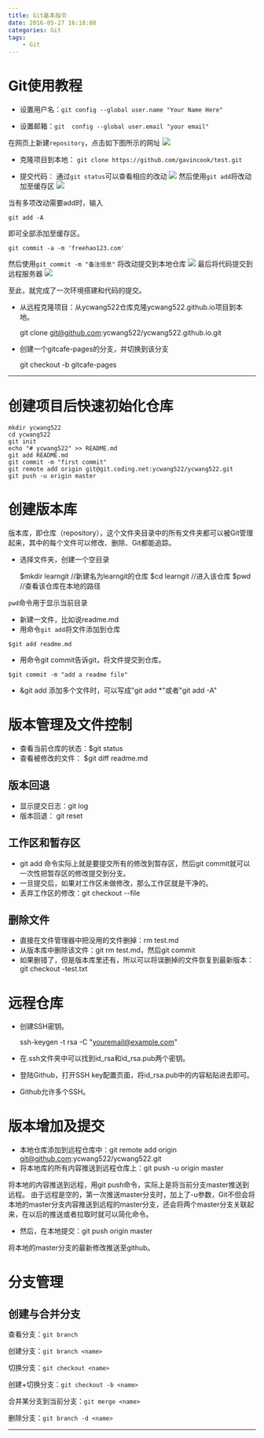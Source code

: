 ```yaml
---
title: Git基本指令
date: 2016-05-27 16:18:08
categories: Git
tags:
	- Git
---
```


# Git使用教程

- 设置用户名：`git config --global user.name "Your Name Here"`  

- 设置邮箱：`git  config --global user.email "your email"`

在网页上新建`repository`，点击如下图所示的网址
![](http://img.my.csdn.net/uploads/201309/28/1380301612_9211.png)

<!-- more -->

- 克隆项目到本地：
`git clone https://github.com/gavincook/test.git  `

- 提交代码：
通过`git status`可以查看相应的改动
![](http://img.my.csdn.net/uploads/201309/28/1380301997_8293.png)
然后使用`git add`将改动加至缓存区
![](http://img.my.csdn.net/uploads/201309/28/1380302204_4558.png)

当有多项改动需要add时，输入

    git add -A

即可全部添加至缓存区。

	git commit -a -m 'freehao123.com'

然后使用`git commit -m "备注信息"` 将改动提交到本地仓库
![](http://img.my.csdn.net/uploads/201309/28/1380302204_8950.png)
最后将代码提交到远程服务器
![](http://img.my.csdn.net/uploads/201309/28/1380302204_8928.png)

至此，就完成了一次环境搭建和代码的提交。

- 从远程克隆项目：从ycwang522仓库克隆ycwang522.github.io项目到本地。

	git clone git@github.com:ycwang522/ycwang522.github.io.git

- 创建一个gitcafe-pages的分支，并切换到该分支

	git checkout -b gitcafe-pages

-----
# 创建项目后快速初始化仓库

	mkdir ycwang522
	cd ycwang522
	git init
	echo "# ycwang522" >> README.md
	git add README.md
	git commit -m "first commit"
	git remote add origin git@git.coding.net:ycwang522/ycwang522.git
	git push -u origin master


# 创建版本库 #
版本库，即仓库（repository），这个文件夹目录中的所有文件夹都可以被Git管理起来，其中的每个文件可以修改、删除、Git都能追踪。

- 选择文件夹，创建一个空目录

    $mkdir learngit	//新建名为learngit的仓库
    $cd learngit	//进入该仓库
    $pwd 			//查看该仓库在本地的路径

`pwd`命令用于显示当前目录

- 新建一文件，比如说readme.md
- 用命令`git add`将文件添加到仓库

`$git add readme.md`

- 用命令git commit告诉git，将文件提交到仓库。

`$git commit -m "add a readme file"`

- &git add 添加多个文件时，可以写成"git add *"或者"git add -A"

# 版本管理及文件控制 #

- 查看当前仓库的状态：$git status 
- 查看被修改的文件： $git diff readme.md 

## 版本回退

- 显示提交日志：git log
- 版本回退： git reset

## 工作区和暂存区

- git add 命令实际上就是要提交所有的修改到暂存区，然后git commit就可以一次性把暂存区的修改提交到分支。
- 一旦提交后，如果对工作区未做修改，那么工作区就是干净的。
- 丢弃工作区的修改：git checkout --file

## 删除文件
- 直接在文件管理器中把没用的文件删掉：rm test.md
- 从版本库中删除该文件：git rm test.md，然后git commit
- 如果删错了，但是版本库里还有，所以可以将误删掉的文件恢复到最新版本： git checkout -test.txt

# 远程仓库
- 创建SSH密钥。

	ssh-keygen -t rsa -C "youremail@example.com"
- 在.ssh文件夹中可以找到id_rsa和id_rsa.pub两个密钥。
- 登陆Github，打开SSH key配置页面，将id_rsa.pub中的内容粘贴进去即可。
- Github允许多个SSH。


# 版本增加及提交 #
- 本地仓库添加到远程仓库中：git remote add origin git@github.com:ycwang522/ycwang522.git
- 将本地库的所有内容推送到远程仓库上：git push -u origin master

将本地的内容推送到远程，用git push命令，实际上是将当前分支master推送到远程。
由于远程是空的，第一次推送master分支时，加上了-u参数，Git不但会将本地的master分支内容推送到远程的master分支，还会将两个master分支关联起来，在以后的推送或者拉取时就可以简化命令。

- 然后，在本地提交：git push origin master

将本地的master分支的最新修改推送至github。




# 分支管理 #

## 创建与合并分支

查看分支：`git branch`

创建分支：`git branch <name>`

切换分支：`git checkout <name>`

创建+切换分支：`git checkout -b <name>`

合并某分支到当前分支：`git merge <name>`

删除分支：`git branch -d <name>`

-----
<!--
git branch 查看本地所有分支
git status 查看当前状态 
git commit 提交 
git branch -a 查看所有的分支
git branch -r 查看远程所有分支
git commit -am "init" 提交并且加注释 
git remote add origin git@192.168.1.119:ndshow 增加一个远程服务器端
git push origin master 将文件给推到服务器上 
git remote show origin 显示远程库origin里的资源 
git push origin master:develop
git push origin master:hb-dev 将本地库与服务器上的库进行关联 
git checkout --track origin/dev 切换到远程dev分支
git branch -D master develop 删除本地库develop
git checkout -b dev 建立一个新的本地分支dev
git merge origin/dev 将分支dev与当前分支进行合并
git checkout dev 切换到本地dev分支
git remote show 查看远程库
git add . 添加当前目录
git rm 文件名(包括路径) 从git中删除指定文件
git clone git://github.com/schacon/grit.git 从服务器上将代码给拉下来
git config --list 看所有用户
git ls-files 看已经被提交的
git rm [file name] 删除一个文件
git commit -a 提交当前repos的所有的改变
git add [file name] 添加一个文件到git index
git commit -v 当你用－v参数的时候可以看commit的差异
git commit -m "This is the message describing the commit" 添加commit信息
git commit -a -a是代表add，把所有的change加到git index里然后再commit
git commit -a -v 一般提交命令
git log 看你commit的日志
git diff 查看尚未暂存的更新
git rm a.a 移除文件(从暂存区和工作区中删除)
git rm --cached a.a 移除文件(只从暂存区中删除)
git commit -m "remove" 移除文件(从Git中删除)
git rm -f a.a 强行移除修改后文件(从暂存区和工作区中删除)
git diff --cached 或 $ git diff --staged 查看尚未提交的更新
git stash push 将文件给push到一个临时空间中
git stash pop 将文件从临时空间pop下来
---------------------------------------------------------
git remote add origin git@github.com:username/Hello-World.git
git push origin master 将本地项目给提交到服务器中
-----------------------------------------------------------
git pull 本地与服务器端同步
-----------------------------------------------------------------
git push (远程仓库名) (分支名) 将本地分支推送到服务器上去。
git push origin serverfix:awesomebranch
------------------------------------------------------------------
git fetch 相当于是从远程获取最新版本到本地，不会自动merge
git commit -a -m "log_message" (-a是提交所有改动，-m是加入log信息) 本地修改同步至服务器端 ：
git branch branch_0.1 master 从主分支master创建branch_0.1分支
git branch -m branch_0.1 branch_1.0 将branch_0.1重命名为branch_1.0
git checkout branch_1.0/master 切换到branch_1.0/master分支
------------------------------------------------------------------
git branch 删除远程branch
git push origin :branch_remote_name
git branch -r -d branch_remote_name

-->
